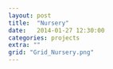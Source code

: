 ```yaml
---
layout: post
title:  "Nursery"
date:   2014-01-27 12:30:00
categories: projects
extra: ""
grid: "Grid_Nursery.png"
---
```

